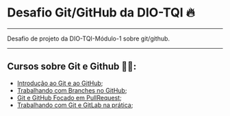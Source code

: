 # Desafio Git/GitHub da DIO-TQI 🔥
---

Desafio de projeto da DIO-TQI-Módulo-1 sobre git/github.

---

## Cursos sobre Git e Github 👨‍💻:
- [Introdução ao Git e ao GitHub](https://web.dio.me/course/introducao-ao-git-e-ao-github/learning/75b9fe49-6ed4-4480-83a7-7e37fc356aa9/?back=/browse);
- [Trabalhando com Branches no GitHub](https://web.dio.me/course/trabalhando-com-branches-no-github/learning/32d05c5a-53b7-4f1d-a798-b9a8658240de/?back=/browse);
- [Git e GitHub Focado em PullRequest](https://web.dio.me/course/git-e-github-focado-em-pullrequest/learning/7ee9e586-a200-41de-a075-fd6a7b4b5a1e/?back=/browse);
- [Trabalhando com Git e GitLab na prática](https://web.dio.me/course/trabalhando-com-git-e-gitlab-na-pratica/learning/b05c2fe6-9831-445a-a27d-9aa3434a25f8/?back=/browse);